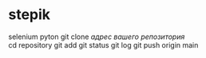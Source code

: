 # stepik
selenium pyton
git clone *адрес вашего репозитория*  
cd repository
git add
git status
git log
git push origin main
